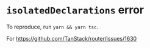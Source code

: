 # `isolatedDeclarations` error

To reproduce, run `yarn && yarn tsc`.

For https://github.com/TanStack/router/issues/1630
